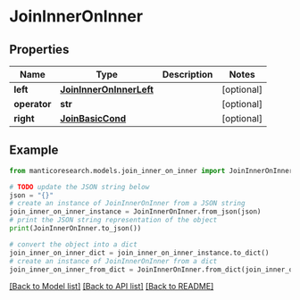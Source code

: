 # JoinInnerOnInner


## Properties

Name | Type | Description | Notes
------------ | ------------- | ------------- | -------------
**left** | [**JoinInnerOnInnerLeft**](JoinInnerOnInnerLeft.md) |  | [optional] 
**operator** | **str** |  | [optional] 
**right** | [**JoinBasicCond**](JoinBasicCond.md) |  | [optional] 

## Example

```python
from manticoresearch.models.join_inner_on_inner import JoinInnerOnInner

# TODO update the JSON string below
json = "{}"
# create an instance of JoinInnerOnInner from a JSON string
join_inner_on_inner_instance = JoinInnerOnInner.from_json(json)
# print the JSON string representation of the object
print(JoinInnerOnInner.to_json())

# convert the object into a dict
join_inner_on_inner_dict = join_inner_on_inner_instance.to_dict()
# create an instance of JoinInnerOnInner from a dict
join_inner_on_inner_from_dict = JoinInnerOnInner.from_dict(join_inner_on_inner_dict)
```
[[Back to Model list]](../README.md#documentation-for-models) [[Back to API list]](../README.md#documentation-for-api-endpoints) [[Back to README]](../README.md)


